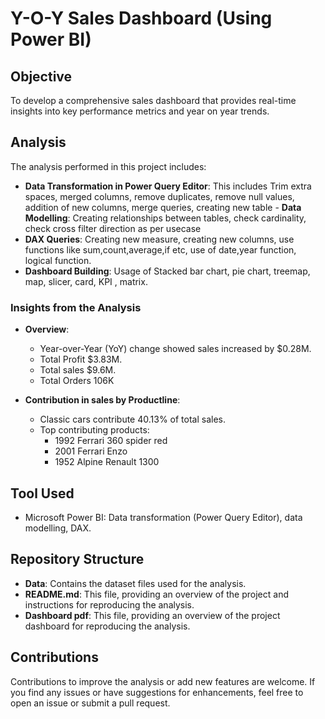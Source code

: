 # Y-O-Y Sales Dashboard (Using Power BI)

## Objective
To develop a comprehensive sales dashboard that provides real-time insights into key performance metrics and year on year trends.

## Analysis
The analysis performed in this project includes:

- **Data Transformation in Power Query Editor**: This includes Trim extra spaces, merged columns, remove duplicates, remove null values, addition of new columns, merge queries, creating new table  - **Data Modelling**: Creating relationships between tables, check cardinality, check cross filter direction as per usecase
- **DAX Queries**: Creating new measure, creating new columns, use functions like sum,count,average,if etc, use of date,year function, logical function.
- **Dashboard Building**: Usage of Stacked bar chart, pie chart, treemap, map, slicer, card, KPI , matrix.

### Insights from the Analysis

- **Overview**:
  - Year-over-Year (YoY) change showed sales increased by $0.28M.
  - Total Profit $3.83M.
  - Total sales $9.6M.
  - Total Orders 106K

- **Contribution in sales by Productline**:
  - Classic cars contribute 40.13% of total sales.
  - Top contributing products: 
    - 1992 Ferrari 360 spider red
    - 2001 Ferrari Enzo
    - 1952 Alpine Renault 1300

## Tool Used
- Microsoft Power BI: Data transformation (Power Query Editor), data modelling, DAX.

## Repository Structure
- **Data**: Contains the dataset files used for the analysis.
- **README.md**: This file, providing an overview of the project and instructions for reproducing the analysis.
- **Dashboard pdf**: This file, providing an overview of the project dashboard for reproducing the analysis.

## Contributions
Contributions to improve the analysis or add new features are welcome. If you find any issues or have suggestions for enhancements, feel free to open an issue or submit a pull request.


